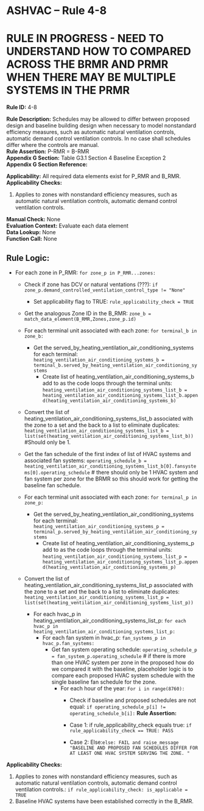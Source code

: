 # ASHVAC – Rule 4-8
# RULE IN PROGRESS - NEED TO UNDERSTAND HOW TO COMPARED ACROSS THE BRMR AND PRMR WHEN THERE MAY BE MULTIPLE SYSTEMS IN THE PRMR
**Rule ID:** 4-8
 
**Rule Description:** Schedules may be allowed to differ between proposed design and baseline building design when necessary to model nonstandard efficiency measures, such as automatic natural ventilation controls, automatic demand control ventilation controls. In no case shall schedules differ where the controls are manual.  
**Rule Assertion:** P-RMR = B-RMR                                           
**Appendix G Section:** Table G3.1 Section 4 Baseline Exception 2  
**Appendix G Section Reference:**  

**Applicability:** All required data elements exist for P_RMR and B_RMR.
**Applicability Checks:** 

1. Applies to zones with nonstandard efficiency measures, such as automatic natural ventilation controls, automatic demand control ventilation controls.

**Manual Check:** None  
**Evaluation Context:** Evaluate each data element  
**Data Lookup:** None  
**Function Call:** None

## Rule Logic:
- For each zone in P_RMR: `for zone_p in P_RMR...zones:`
    - Check if zone has DCV or natural ventations (???): `if zone_p.demand_controlled_ventilation_control_type != "None"`
        - Set applicability flag to TRUE: `rule_applicability_check = TRUE`                
     
    - Get the analogous Zone ID in the B_RMR: `zone_b = match_data_element(B_RMR,Zones,zone_p.id)`
    - For each terminal unit associated with each zone: `for terminal_b in zone_b:`
        - Get the served_by_heating_ventilation_air_conditioning_systems for each terminal: `heating_ventilation_air_conditioning_systems_b = terminal_b.served_by_heating_ventilation_air_conditioning_systems`
            - Create list of heating_ventilation_air_conditioning_systems_b add to as the code loops through the terminal units: `heating_ventilation_air_conditioning_systems_list_b = heating_ventilation_air_conditioning_systems_list_b.append(heating_ventilation_air_conditioning_systems_b)`                    
    - Convert the list of heating_ventilation_air_conditioning_systems_list_b associated with the zone to a set and the back to a list to eliminate duplicates: `heating_ventilation_air_conditioning_systems_list_b = list(set(heating_ventilation_air_conditioning_systems_list_b))` #Should only be 1.   
    - Get the fan schedule of the first index of list of HVAC systems and associated fan systems: `operating_schedule_b = heating_ventilation_air_conditioning_systems_list_b[0].fansystems[0].operating_schedule` # there should only be 1 HVAC system and fan system per zone for the BRMR so this should work for getting the baseline fan schedule.

    - For each terminal unit associated with each zone: `for terminal_p in zone_p:`
        - Get the served_by_heating_ventilation_air_conditioning_systems for each terminal: `heating_ventilation_air_conditioning_systems_p = terminal_p.served_by_heating_ventilation_air_conditioning_systems`
            - Create list of heating_ventilation_air_conditioning_systems_p add to as the code loops through the terminal units: `heating_ventilation_air_conditioning_systems_list_p = heating_ventilation_air_conditioning_systems_list_p.append(heating_ventilation_air_conditioning_systems_p)`                    
    - Convert the list of heating_ventilation_air_conditioning_systems_list_p associated with the zone to a set and the back to a list to eliminate duplicates: `heating_ventilation_air_conditioning_systems_list_p = list(set(heating_ventilation_air_conditioning_systems_list_p))`   
        - For each hvac_p in heating_ventilation_air_conditioning_systems_list_p: `for each hvac_p in heating_ventilation_air_conditioning_systems_list_p:`                         
            - For each fan system in hvac_p: `fan_systems_p in hvac_p.fan_systems:`
                - Get fan system operating schedule: `operating_schedule_p = fan_system_p.operating_schedule` # if there is more than one HVAC system per zone in the proposed how do we compared it with the baseline, placeholder logic is to compare each proposed HVAC system schedule with the single baseline fan schedule for the zone.
                    - For each hour of the year: `For i in range(8760):`
                        - Check if baseline and proposed schedules are not equal: `if operating_schedule_p[i] != operating_schedule_b[i]:`
                        **Rule Assertion:**
                        - Case 1: if rule_applicability_check equals true: `if rule_applicability_check == TRUE: PASS`

                        - Case 2: Else:`else: FAIL and raise_message "BASELINE AND PROPOSED FAN SCHEDULES DIFFER FOR AT LEAST ONE HVAC SYSTEM SERVING THE ZONE. "`

**Applicability Checks:** 

 1. Applies to zones with nonstandard efficiency measures, such as automatic natural ventilation controls, automatic demand control ventilation controls.: `if rule_applicability_check: is_applicable = TRUE`
 2. Baseline HVAC systems have been established correctly in the B_RMR.
